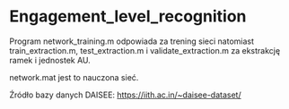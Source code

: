 # Engagement_level_recognition

Program network_training.m odpowiada za trening sieci natomiast train_extraction.m, test_extraction.m i validate_extraction.m za ekstrakcję ramek i jednostek AU. 

network.mat jest to nauczona sieć.

Źródło bazy danych DAISEE: https://iith.ac.in/~daisee-dataset/
